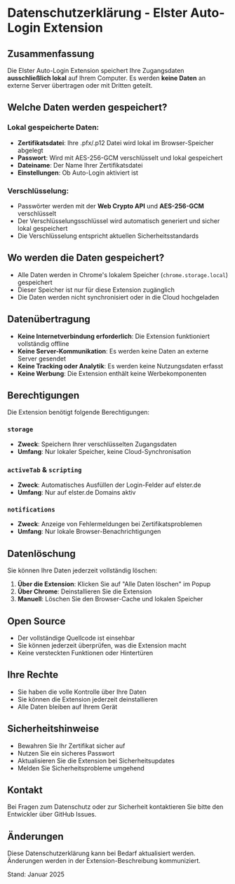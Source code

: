 # Datenschutzerklärung - Elster Auto-Login Extension

## Zusammenfassung
Die Elster Auto-Login Extension speichert Ihre Zugangsdaten **ausschließlich lokal** auf Ihrem Computer. Es werden **keine Daten** an externe Server übertragen oder mit Dritten geteilt.

## Welche Daten werden gespeichert?

### Lokal gespeicherte Daten:
- **Zertifikatsdatei**: Ihre .pfx/.p12 Datei wird lokal im Browser-Speicher abgelegt
- **Passwort**: Wird mit AES-256-GCM verschlüsselt und lokal gespeichert
- **Dateiname**: Der Name Ihrer Zertifikatsdatei
- **Einstellungen**: Ob Auto-Login aktiviert ist

### Verschlüsselung:
- Passwörter werden mit der **Web Crypto API** und **AES-256-GCM** verschlüsselt
- Der Verschlüsselungsschlüssel wird automatisch generiert und sicher lokal gespeichert
- Die Verschlüsselung entspricht aktuellen Sicherheitsstandards

## Wo werden die Daten gespeichert?
- Alle Daten werden in Chrome's lokalem Speicher (`chrome.storage.local`) gespeichert
- Dieser Speicher ist nur für diese Extension zugänglich
- Die Daten werden nicht synchronisiert oder in die Cloud hochgeladen

## Datenübertragung
- **Keine Internetverbindung erforderlich**: Die Extension funktioniert vollständig offline
- **Keine Server-Kommunikation**: Es werden keine Daten an externe Server gesendet
- **Keine Tracking oder Analytik**: Es werden keine Nutzungsdaten erfasst
- **Keine Werbung**: Die Extension enthält keine Werbekomponenten

## Berechtigungen
Die Extension benötigt folgende Berechtigungen:

### `storage`
- **Zweck**: Speichern Ihrer verschlüsselten Zugangsdaten
- **Umfang**: Nur lokaler Speicher, keine Cloud-Synchronisation

### `activeTab` & `scripting`
- **Zweck**: Automatisches Ausfüllen der Login-Felder auf elster.de
- **Umfang**: Nur auf elster.de Domains aktiv

### `notifications`
- **Zweck**: Anzeige von Fehlermeldungen bei Zertifikatsproblemen
- **Umfang**: Nur lokale Browser-Benachrichtigungen

## Datenlöschung
Sie können Ihre Daten jederzeit vollständig löschen:

1. **Über die Extension**: Klicken Sie auf "Alle Daten löschen" im Popup
2. **Über Chrome**: Deinstallieren Sie die Extension
3. **Manuell**: Löschen Sie den Browser-Cache und lokalen Speicher

## Open Source
- Der vollständige Quellcode ist einsehbar
- Sie können jederzeit überprüfen, was die Extension macht
- Keine versteckten Funktionen oder Hintertüren

## Ihre Rechte
- Sie haben die volle Kontrolle über Ihre Daten
- Sie können die Extension jederzeit deinstallieren
- Alle Daten bleiben auf Ihrem Gerät

## Sicherheitshinweise
- Bewahren Sie Ihr Zertifikat sicher auf
- Nutzen Sie ein sicheres Passwort
- Aktualisieren Sie die Extension bei Sicherheitsupdates
- Melden Sie Sicherheitsprobleme umgehend

## Kontakt
Bei Fragen zum Datenschutz oder zur Sicherheit kontaktieren Sie bitte den Entwickler über GitHub Issues.

## Änderungen
Diese Datenschutzerklärung kann bei Bedarf aktualisiert werden. Änderungen werden in der Extension-Beschreibung kommuniziert.

Stand: Januar 2025